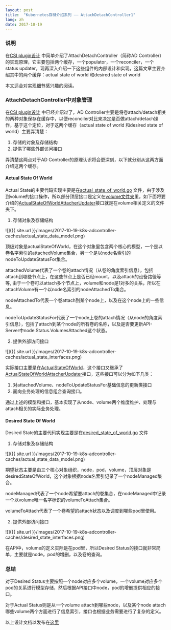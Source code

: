 ```yaml
---
layout: post
title:  "Kubernetes存储介绍系列 —— AttachDetachController1"
lang: zh
date: 2017-10-19
---
```


### 说明

在[CSI plugin设计]({{site.url}}/k8s-csi-design) 中简单介绍了AttachDetachController（简称AD Controller）的实现原理，它主要包括两个缓存，一个populator，一个reconciler，一个status updater，现再深入介绍一下这些组件的内部设计和实现，这篇文章主要介绍其中的两个缓存：actual state of world 和desired state of world

本文适合对实现细节感兴趣的阅读。

### AttachDetachController中对象管理

在[CSI plugin设计]({{site.url}}/k8s-csi-design) 中已经介绍过了，AD Controller主要是将卷attach/detach相关的两种对象保存在缓存中，以便reconciler对比来决定是否做attach/detach操作，基于这个定位，对于这两个缓存（actual state of world 和desired state of world）主要弄清楚：

1. 存储的对象及存储结构
2. 提供了哪些外部访问接口

弄清楚这两点对于AD Controller的原理认识将会更深刻，以下就分别从这两方面介绍这两个缓存。

#### Actual State Of World

Actual State的主要代码实现主要是在[actual_state_of_world.go](https://github.com/kubernetes/kubernetes/blob/master/pkg/controller/volume/attachdetach/cache/actual_state_of_world.go) 文件，由于涉及到volume的接口操作，所以部分顶层接口是定义在[volume文件夹](https://github.com/kubernetes/kubernetes/tree/master/pkg/volume)里，如下面将要介绍的[ActualStateOfWorldAttacherUpdater](https://github.com/kubernetes/kubernetes/blob/master/pkg/volume/util/operationexecutor/operation_executor.go#L154)接口就是在volume相关定义的文件夹下。

1. 存储对象及存储结构

![]({{ site.url }}/images/2017-10-19-k8s-adcontroller-caches/actual_state_data_model.png)

顶级对象是actualStateOfWorld，在这个对象里包含两个核心的模型，一个是以卷名字索引的attachedVolume集合，另一个是以node名索引的nodeToUpdateStatusFor集合。

attachedVolume代表了一个卷的attach情况（从卷的角度索引信息），包括attach到哪些节点上，在这些节点上是否已经mount，以及attach的设备路径等等, 由于一个卷可以attach多个节点上，volume和node是1对多的关系，所以在attachVolume有一个以node名索引的nodeAttachedTo集合。

nodeAttachedTo代表一个卷attach到某个node上，以及在这个node上的一些信息。

nodeToUpdateStatusFor代表了一个node上卷的attach情况（从node的角度索引信息），包括了attach到某个node的所有卷的名称，以及是否要更新API-Server中node.Status.VolumesAttached这个状态。

2. 提供外部访问接口

![]({{ site.url }}/images/2017-10-19-k8s-adcontroller-caches/actual_state_interfaces.png)

实际接口主要是在[ActualStateOfWorld](https://github.com/kubernetes/kubernetes/blob/master/pkg/controller/volume/attachdetach/cache/actual_state_of_world.go#L38)，这个接口又继承了[ActualStateOfWorldAttacherUpdater](https://github.com/kubernetes/kubernetes/blob/master/pkg/volume/util/operationexecutor/operation_executor.go#L154)接口，这些接口可以分为如下几类：

1. 对attachedVolume、nodeToUpdateStatusFor基础信息的更新类接口
2. 面向业务处理的信息组合查询接口。

通过上述的模型和接口，基本实现了从node、volume两个维度维护、处理与attach相关的实际业务处理。

#### Desired State Of World

Desired State的主要代码实现主要是在[desired_state_of_world.go](https://github.com/kubernetes/kubernetes/blob/master/pkg/controller/volume/attachdetach/cache/desired_state_of_world.go) 文件

1. 存储对象及存储结构

![]({{ site.url }}/images/2017-10-19-k8s-adcontroller-caches/actual_state_data_model.png)

期望状态主要是由三个核心对象组织，node，pod，volume，顶层对象是desiredStateOfWorld，这个对象根据node名索引记录了一个nodeManaged集合。

nodeManaged代表了一个node希望要attach的卷集合，在nodeManaged中记录一个以volume唯一名字标识的volumeToAttach集合。

volumeToAttach代表了一个卷希望的attach状态以及调度到哪些pod里使用。

2. 提供外部访问接口

![]({{ site.url }}/images/2017-10-19-k8s-adcontroller-caches/desired_state_interfaces.png)

在API中，volume的定义实际是在pod里，所以Desired Status的接口就非常简单，主要就是node，pod的增删，以及卷的查询。

### 总结

对于Desired Status主要按照一个node对应多个volume，一个volume对应多个pod的关系进行模型存储，然后根据API接口中node，pod的增删提供相应的接口。

对于Actual Status则是从一个volume attach到哪些node，以及某个node attach哪些volume两个方面进行了信息索引，接口也根据业务需要进行了复杂的定义。

以上设计文档以发布在[这里](https://github.com/freesky-edward/k8s-research/tree/master/design-analysis/pkg/controller/volume/attach_dettach_controller)


